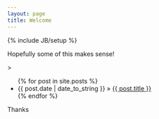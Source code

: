 ```yaml
---
layout: page
title: Welcome
---
```

{% include JB/setup %}

<p>Hopefully some of this makes sense!</p>>

<ul class="posts">
  {% for post in site.posts %}
    <li><span>{{ post.date | date_to_string }}</span> &raquo; <a href="{{ BASE_PATH }}{{ post.url }}">{{ post.title }}</a></li>
  {% endfor %}
</ul>

<p>Thanks</p>

